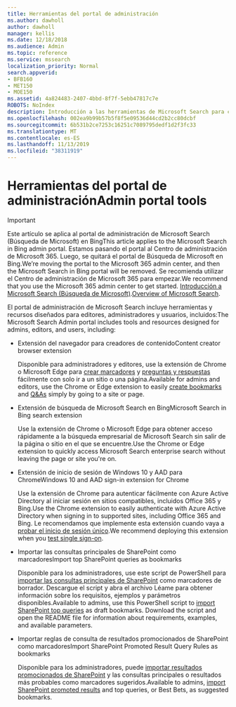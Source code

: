```yaml
---
title: Herramientas del portal de administración
ms.author: dawholl
author: dawholl
manager: kellis
ms.date: 12/18/2018
ms.audience: Admin
ms.topic: reference
ms.service: mssearch
localization_priority: Normal
search.appverid:
- BFB160
- MET150
- MOE150
ms.assetid: 4a824483-2407-4bbd-8f7f-5ebb47817c7e
ROBOTS: NoIndex
description: Introducción a las herramientas de Microsoft Search para crear e importar resultados, iniciar sesión automáticamente y buscar desde cualquier lugar
ms.openlocfilehash: 002ea9b99b57b5f8f5e09536d44cd2b2cc80dcbf
ms.sourcegitcommit: 6b531b2ce7253c16251c7089795dedf1d2f3fc33
ms.translationtype: MT
ms.contentlocale: es-ES
ms.lasthandoff: 11/13/2019
ms.locfileid: "38311919"
---
```

# <a name="admin-portal-tools"></a><span data-ttu-id="fad59-103">Herramientas del portal de administración</span><span class="sxs-lookup"><span data-stu-id="fad59-103">Admin portal tools</span></span>

> [!IMPORTANT]
> <span data-ttu-id="fad59-104">Este artículo se aplica al portal de administración de Microsoft Search (Búsqueda de Microsoft) en Bing</span><span class="sxs-lookup"><span data-stu-id="fad59-104">This article applies to the Microsoft Search in Bing admin portal.</span></span> <span data-ttu-id="fad59-105">Estamos pasando el portal al Centro de administración de Microsoft 365. Luego, se quitará el portal de Búsqueda de Microsoft en Bing.</span><span class="sxs-lookup"><span data-stu-id="fad59-105">We’re moving the portal to the Microsoft 365 admin center, and then the Microsoft Search in Bing portal will be removed.</span></span> <span data-ttu-id="fad59-106">Se recomienda utilizar el Centro de administración de Microsoft 365 para empezar.</span><span class="sxs-lookup"><span data-stu-id="fad59-106">We recommend that you use the Microsoft 365 admin center to get started.</span></span> <span data-ttu-id="fad59-107">[Introducción a Microsoft Search (Búsqueda de Microsoft)](overview-microsoft-search.md).</span><span class="sxs-lookup"><span data-stu-id="fad59-107">[Overview of Microsoft Search](overview-microsoft-search.md).</span></span>
    
<span data-ttu-id="fad59-108">El portal de administración de Microsoft Search incluye herramientas y recursos diseñados para editores, administradores y usuarios, incluidos:</span><span class="sxs-lookup"><span data-stu-id="fad59-108">The Microsoft Search Admin portal includes tools and resources designed for admins, editors, and users, including:</span></span>
  
- <span data-ttu-id="fad59-109">Extensión del navegador para creadores de contenido</span><span class="sxs-lookup"><span data-stu-id="fad59-109">Content creator browser extension</span></span>
    
    <span data-ttu-id="fad59-110">Disponible para administradores y editores, use la extensión de Chrome o Microsoft Edge para [crear marcadores](create-bookmarks.md) y [preguntas y respuestas](create-qas.md) fácilmente con solo ir a un sitio o una página.</span><span class="sxs-lookup"><span data-stu-id="fad59-110">Available for admins and editors, use the Chrome or Edge extension to easily [create bookmarks](create-bookmarks.md) and [Q&As](create-qas.md) simply by going to a site or page.</span></span> 
    
- <span data-ttu-id="fad59-111">Extensión de búsqueda de Microsoft Search en Bing</span><span class="sxs-lookup"><span data-stu-id="fad59-111">Microsoft Search in Bing search extension</span></span>
    
    <span data-ttu-id="fad59-112">Use la extensión de Chrome o Microsoft Edge para obtener acceso rápidamente a la búsqueda empresarial de Microsoft Search sin salir de la página o sitio en el que se encuentre.</span><span class="sxs-lookup"><span data-stu-id="fad59-112">Use the Chrome or Edge extension to quickly access Microsoft Search enterprise search without leaving the page or site you're on.</span></span>
    
- <span data-ttu-id="fad59-113">Extensión de inicio de sesión de Windows 10 y AAD para Chrome</span><span class="sxs-lookup"><span data-stu-id="fad59-113">Windows 10 and AAD sign-in extension for Chrome</span></span>
    
    <span data-ttu-id="fad59-114">Use la extensión de Chrome para autenticar fácilmente con Azure Active Directory al iniciar sesión en sitios compatibles, incluidos Office 365 y Bing.</span><span class="sxs-lookup"><span data-stu-id="fad59-114">Use the Chrome extension to easily authenticate with Azure Active Directory when signing in to supported sites, including Office 365 and Bing.</span></span> <span data-ttu-id="fad59-115">Le recomendamos que implemente esta extensión cuando vaya a [probar el inicio de sesión único](test-single-sign-on.md).</span><span class="sxs-lookup"><span data-stu-id="fad59-115">We recommend deploying this extension when you [test single sign-on](test-single-sign-on.md).</span></span>
    
- <span data-ttu-id="fad59-116">Importar las consultas principales de SharePoint como marcadores</span><span class="sxs-lookup"><span data-stu-id="fad59-116">Import top SharePoint queries as bookmarks</span></span>
    
    <span data-ttu-id="fad59-p103">Disponible para los administradores, use este script de PowerShell para [importar las consultas principales de SharePoint](import-sharepoint-promoted-results-and-top-queries.md) como marcadores de borrador. Descargue el script y abra el archivo Léame para obtener información sobre los requisitos, ejemplos y parámetros disponibles.</span><span class="sxs-lookup"><span data-stu-id="fad59-p103">Available to admins, use this PowerShell script to [import SharePoint top queries](import-sharepoint-promoted-results-and-top-queries.md) as draft bookmarks. Download the script and open the README file for information about requirements, examples, and available parameters.</span></span> 
    
- <span data-ttu-id="fad59-119">Importar reglas de consulta de resultados promocionados de SharePoint como marcadores</span><span class="sxs-lookup"><span data-stu-id="fad59-119">Import SharePoint Promoted Result Query Rules as bookmarks</span></span>
    
    <span data-ttu-id="fad59-120">Disponible para los administradores, puede [importar resultados promocionados de SharePoint](import-sharepoint-promoted-results-and-top-queries.md) y las consultas principales o resultados más probables como marcadores sugeridos.</span><span class="sxs-lookup"><span data-stu-id="fad59-120">Available to admins, [import SharePoint promoted results](import-sharepoint-promoted-results-and-top-queries.md) and top queries, or Best Bets, as suggested bookmarks.</span></span> 

  

